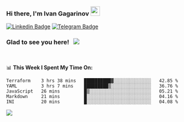 ### Hi there, I'm Ivan Gagarinov <img src="https://media.giphy.com/media/hvRJCLFzcasrR4ia7z/giphy.gif" width="25px">

[![Linkedin Badge](https://img.shields.io/badge/-LinkedIn-0e76a8?style=flat-square&logo=Linkedin&logoColor=white)](https://linkedin.com/in/ivan-gagarinov-142ba3141/)
[![Telegram Badge](https://img.shields.io/badge/-Telegram-0088cc?style=flat-square&logo=Telegram&logoColor=white)](https://t.me/igagarinov)

### Glad to see you here! &nbsp; ![](https://visitor-badge.glitch.me/badge?page_id=dzencot.dzencot)

</br>

📊 **This Week I Spent My Time On:**
<!--START_SECTION:waka-->
```text
Terraform    3 hrs 38 mins   ██████████▓░░░░░░░░░░░░░░   42.85 % 
YAML         3 hrs 7 mins    █████████▒░░░░░░░░░░░░░░░   36.76 % 
JavaScript   26 mins         █▒░░░░░░░░░░░░░░░░░░░░░░░   05.21 % 
Markdown     21 mins         █░░░░░░░░░░░░░░░░░░░░░░░░   04.16 % 
INI          20 mins         █░░░░░░░░░░░░░░░░░░░░░░░░   04.08 % 
```
<!--END_SECTION:waka-->

[![](https://github-readme-stats.vercel.app/api?username=dzencot&theme=gruvbox)](https://github.com/dzencot)
